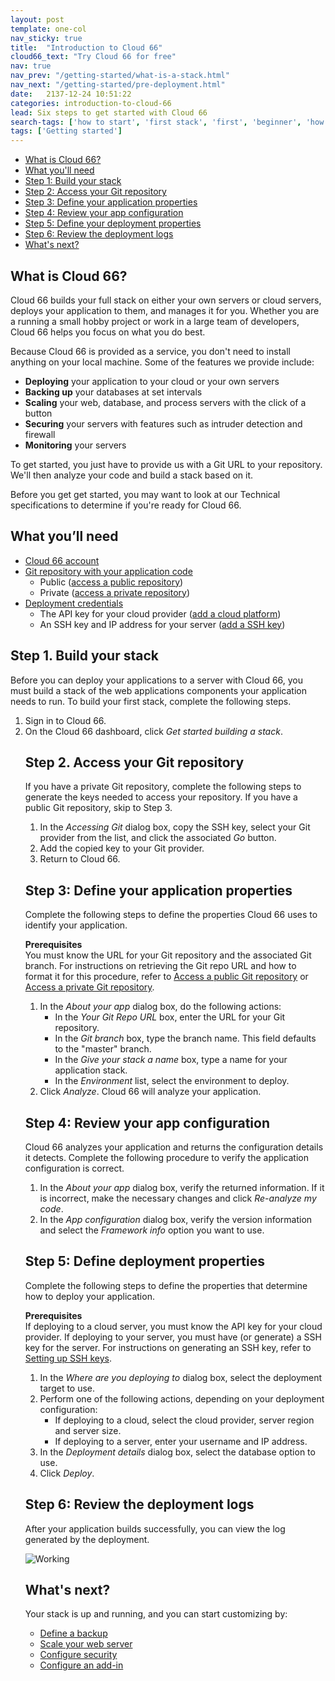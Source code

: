 ```yaml
---
layout: post
template: one-col
nav_sticky: true
title:  "Introduction to Cloud 66"
cloud66_text: "Try Cloud 66 for free"
nav: true
nav_prev: "/getting-started/what-is-a-stack.html"
nav_next: "/getting-started/pre-deployment.html"
date:   2137-12-24 10:51:22
categories: introduction-to-cloud-66
lead: Six steps to get started with Cloud 66
search-tags: ['how to start', 'first stack', 'first', 'beginner', 'how to', 'build a stack', 'access code']
tags: ['Getting started']
---
```


<ul class="page-toc">
	<li>
		<a href="#cloud66">What is Cloud 66?</a>
	</li>
	<li>
		<a href="#needed">What you'll need</a>
	</li>
	<li>
		<a href="#1">Step 1: Build your stack</a>
	</li>
	<li>
		<a href="#2">Step 2: Access your Git repository</a>
	</li>
	<li>
		<a href="#3">Step 3: Define your application properties</a>
	</li>
	<li>
		<a href="#4">Step 4: Review your app configuration</a>
	</li>
	<li>
		<a href="#5">Step 5: Define your deployment properties</a>
	</li>
	<li>
		<a href="#6">Step 6: Review the deployment logs</a>
	</li>
	<li>
		<a href="#next">What's next?</a>
	</li>
</ul>

<h2 id="cloud66">What is Cloud 66?</h2>

Cloud 66 builds your full stack on either your own servers or cloud servers, deploys your application to them, and manages it for you.
Whether you are a running a small hobby project or work in a large team of developers, Cloud 66 helps you focus on what you do best.

Because Cloud 66 is provided as a service, you don't need to install anything on your local machine. Some of the features we provide include:

<ul class="list">
<li><b>Deploying</b> your application to your cloud or your own servers</li>
<li><b>Backing up</b> your databases at set intervals</li>
<li><b>Scaling</b> your web, database, and process servers with the click of a button</li>
<li><b>Securing</b> your servers with features such as intruder detection and firewall</li>
<li><b>Monitoring</b> your servers</li>
</ul>

To get started, you just have to provide us with a Git URL to your repository. We'll then analyze your code and build a stack based on it.

Before you get get started, you may want to look at our Technical specifications to determine if you're ready for Cloud 66.

<h2 id="needed">What you’ll need</h2>

<ul class="list">
	<li><a href="https://app.cloud66.com/users/sign_up" target="_blank">Cloud 66 account</a></li>
	<li><a href="http://community.cloud66.com/articles/accessing-your-git-repository">Git repository with your application code</a>
		<ul class="list">
			<li>Public (<a href="http://community.cloud66.com/articles/accessing-your-git-repository#public">access a public repository</a>)</li>
			<li>Private (<a href="http://community.cloud66.com/articles/accessing-your-git-repository#private">access a private repository</a>)</li>
		</ul> 
	</li>		
	<li><a href="/deployment/deploy-to-your-cloud">Deployment credentials</a>
		<ul class="list">
			<li>The API key for your cloud provider (<a href="/deployment/deploy-to-your-cloud">add a cloud platform</a>)</li>
			<li>An SSH key and IP address for your server (<a href="/deployment/deploy-to-your-own-server">add a SSH key</a>)</li>
		</ul> 
	</li>
</ul>

<h2 id="1">Step 1. Build your stack</h2>
Before you can deploy your applications to a server with Cloud 66, you must build a stack of the web applications components your application needs to run. To build your first stack, complete the following steps.

<ol class="list">
<li>Sign in to Cloud 66.</li>
<li>On the Cloud 66 dashboard, click <i>Get started building a stack</i>.</li>

<h2 id="2">Step 2. Access your Git repository</h2>
If you have a private Git repository, complete the following steps to generate the keys needed to access your repository. If you have a public Git repository, skip to Step 3.

<ol class="list">
<li>In the <i>Accessing Git</i> dialog box, copy the SSH key, select your Git provider from the list, and click the associated <i>Go</i> button.</li>
<li>Add the copied key to your Git provider.</li>
<li>Return to Cloud 66.</li>
</ol>

<h2 id="3">Step 3: Define your application properties</h2>
Complete the following steps to define the properties Cloud 66 uses to identify your application.

<b>Prerequisites</b><br/>
You must know the URL for your Git repository and the associated Git branch. For instructions on retrieving the Git repo URL and how to format it for this procedure, refer to <a href="http://community.cloud66.com/articles/accessing-your-git-repository#public">Access a public Git repository</a> or <a href="http://community.cloud66.com/articles/accessing-your-git-repository#private">Access a private Git repository</a>.

<ol class="list">
	<li>In the <i>About your app</i> dialog box, do the following actions:
		<ul class="list">
			<li>In the <i>Your Git Repo URL</i> box, enter the URL for your Git repository.</li>
			<li>In the <i>Git branch</i> box, type the branch name. This field defaults to the "master" branch.</li>
			<li>In the <i>Give your stack a name</i> box, type a name for your application stack.</li>
			<li>In the <i>Environment</i> list, select the environment to deploy.</li>
		</ul>
	</li>		
	<li>Click <i>Analyze</i>. Cloud 66 will analyze your application.</li>
</ol>

<h2 id="4">Step 4: Review your app configuration</h2>
Cloud 66 analyzes your application and returns the configuration details it detects. Complete the following procedure to verify the application configuration is correct.

<ol class="list">
<li>In the <i>About your app</i> dialog box, verify the returned information. If it is incorrect, make the necessary changes and click <i>Re-analyze my code</i>.</li>
<li>In the <i>App configuration</i> dialog box, verify the version information and select the <i>Framework info</i> option you want to use.</li>
</ol>

<h2 id="5">Step 5: Define deployment properties</h2>
Complete the following steps to define the properties that determine how to deploy your application.

<b>Prerequisites</b><br/>
If deploying to a cloud server, you must know the API key for your cloud provider. If deploying to your server, you must have (or generate) a SSH key for the server. For instructions on generating an SSH key, refer to [Setting up SSH keys](http://community.cloud66.com/articles/setting-up-ssh-keys).

<ol class="list">
	<li>In the <i>Where are you deploying to</i> dialog box, select the deployment target to use.</li>
	<li>Perform one of the following actions, depending on your deployment configuration:
		<ul class="list">
			<li>If deploying to a cloud, select the cloud provider, server region and server size.</li>
			<li>If deploying to a server, enter your username and IP address.</li>
		</ul>
	</li>		
	<li>In the <i>Deployment details</i> dialog box, select the database option to use.</li>
	<li>Click <i>Deploy</i>.</li>
</ol>

<h2 id="6">Step 6: Review the deployment logs</h2>
After your application builds successfully, you can view the log generated by the deployment.

![Working](http://cdn.cloud66.com/images/help/first_stack_preparing.png)

<h2 id="next">What's next?</h2>
Your stack is up and running, and you can start customizing by: 

<ul class="list">
<li><a href="/stack-add-ins/database-backups">Define a backup</a></li>
<li><a href="/deployment/scaling">Scale your web server</a></li>
<li><a href="/building-your-stack/stack-network-settings">Configure security</a></li>
<li><a href="/stack-add-ins/add-in-implementation">Configure an add-in</a></li>
</ul>
